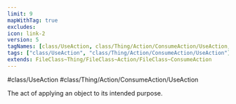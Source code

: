 ```yaml
---
limit: 9
mapWithTag: true
excludes:
icon: link-2
version: 5
tagNames: [class/UseAction, class/Thing/Action/ConsumeAction/UseAction, schema-org/UseAction]
tags: ["class/UseAction", "class/Thing/Action/ConsumeAction/UseAction"]
extends: FileClass~Thing/FileClass~Action/FileClass~ConsumeAction
---
```


#class/UseAction
#class/Thing/Action/ConsumeAction/UseAction


The act of applying an object to its intended purpose.

